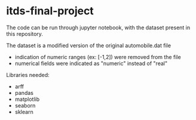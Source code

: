 # itds-final-project

The code can be run through jupyter notebook, with the dataset present in this repository.

The dataset is a modified version of the original automobile.dat file
- indication of numeric ranges (ex: [-1,2]) were removed from the file
- numerical fields were indicated as "numeric" instead of "real"

Libraries needed:
- arff
- pandas
- matplotlib
- seaborn
- sklearn
